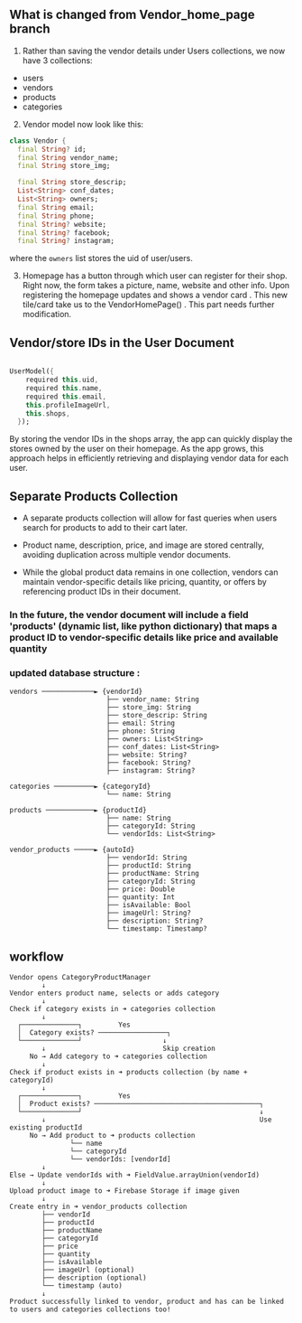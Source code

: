 
## What is changed from Vendor_home_page branch
1. Rather than saving the vendor details under Users collections, we now have 3 collections:
  - users
  - vendors
  - products
  - categories

2. Vendor model now look like this: 
```dart
class Vendor {
  final String? id;
  final String vendor_name;
  final String store_img;

  final String store_descrip;
  List<String> conf_dates;
  List<String> owners;
  final String email;
  final String phone;
  final String? website;
  final String? facebook;
  final String? instagram;
```
where the `owners` list stores the uid of user/users. 

3. Homepage has a button through which user can register for their shop. Right now, the form takes a picture, name, website and other info. Upon registering the homepage updates and shows a vendor card .  This new tile/card take us to the VendorHomePage() . This part needs further modification.

## Vendor/store IDs in the User Document 

```dart

UserModel({
    required this.uid,
    required this.name,
    required this.email,
    this.profileImageUrl,
    this.shops,
  });

```
By storing the vendor IDs in the shops array, the app can quickly display the stores owned by the user on their homepage. As the app grows, this approach helps in efficiently retrieving and displaying vendor data for each user.


## Separate Products Collection
- A separate products collection will allow for fast queries when users search for products to add to their cart later. 

- Product name, description, price, and image are stored centrally, avoiding duplication across multiple vendor documents.

- While the global product data remains in one collection, vendors can maintain vendor-specific details like  pricing, quantity, or offers by referencing product IDs in their document.


###  In the future, the vendor document will include a field 'products' (dynamic list, like python dictionary) that maps a product ID to vendor-specific details like price and available quantity


### updated database structure :

```
vendors ─────────────► {vendorId}
                        ├── vendor_name: String
                        ├── store_img: String
                        ├── store_descrip: String
                        ├── email: String
                        ├── phone: String
                        ├── owners: List<String>
                        ├── conf_dates: List<String>
                        ├── website: String?
                        ├── facebook: String?
                        ├── instagram: String?

categories ──────────► {categoryId}
                        └── name: String

products ────────────► {productId}
                        ├── name: String
                        ├── categoryId: String
                        └── vendorIds: List<String>

vendor_products ─────► {autoId}
                        ├── vendorId: String
                        ├── productId: String
                        ├── productName: String
                        ├── categoryId: String
                        ├── price: Double
                        ├── quantity: Int
                        ├── isAvailable: Bool
                        ├── imageUrl: String?
                        ├── description: String?
                        └── timestamp: Timestamp?

```

## workflow

```
Vendor opens CategoryProductManager
        ↓
Vendor enters product name, selects or adds category
        ↓
Check if category exists in ➜ categories collection
        ↓
  ┌──────────────┐         Yes
  │  Category exists? ─────────────────┐
  └──────────────┘                    ↓
        ↓                             Skip creation
     No → Add category to ➜ categories collection
        ↓
Check if product exists in ➜ products collection (by name + categoryId)
        ↓
  ┌──────────────┐         Yes
  │  Product exists? ─────────────────────────────────────────┐
  └──────────────┘                                            ↓
        ↓                                                     Use existing productId 
     No → Add product to ➜ products collection
               └── name
               └── categoryId
               └── vendorIds: [vendorId]
        ↓
Else → Update vendorIds with ➜ FieldValue.arrayUnion(vendorId)   
        ↓
Upload product image to ➜ Firebase Storage if image given
        ↓
Create entry in ➜ vendor_products collection
        ├── vendorId
        ├── productId
        ├── productName
        ├── categoryId
        ├── price
        ├── quantity
        ├── isAvailable
        ├── imageUrl (optional)
        ├── description (optional)
        └── timestamp (auto)
        ↓
Product successfully linked to vendor, product and has can be linked to users and categories collections too!

```

